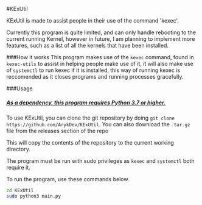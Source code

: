 #KExUtil

KExUtil is made to assist people in their use of the command 'kexec'.

Currently this program is quite limited, and can only handle rebooting to the current running Kernel, however in future, I am planning to implement more features, such as a list of all the kernels that have been installed.

###How it works
This program makes use of the `kexec` command, found in `kexec-utils` to assist in helping people make use of it, it will also make use of `systemctl` to run kexec if it is installed, this way of running kexec is reccomended as it closes programs and running processes gracefully.

###Usage
##### <u>As a dependency, this program requires Python 3.7 or higher.</u>

To use KExUtil, you can clone the git repository by doing 
`git clone https://github.com/ArykDev/KExUtil`.
You can also download the `.tar.gz` file from the releases section of the repo

















This will copy the contents of the repository to the current working directory.

The program must be run with sudo privileges as `kexec` and `systemctl` both require it.

To run the program, use these commands below.
```sh
cd KExUtil
sudo python3 main.py
```

